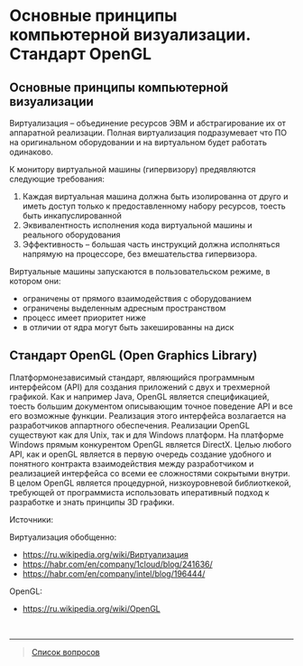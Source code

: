 # Основные принципы компьютерной визуализации. Стандарт OpenGL

## Основные принципы компьютерной визуализации
Виртуализация – объединение ресурсов ЭВМ и абстрагирование их от аппаратной реализации. Полная виртуализация подразумевает что ПО на оригинальном оборудовании и на виртуальном будет работать одинаково.

К монитору виртуальной машины (гипервизору) предявляются следующие требования:
1) Каждая виртуальная машина должна быть изолированна от друго и иметь доступ только к предоставленному набору ресурсов, тоесть быть инкапуслированной
2) Эквивалентность исполнения кода виртуальной машины и реального оборудования
3) Эффективность – большая часть инструкций должна исполняться напрямую на процессоре, без вмешательства гипервизора.

Виртуальные машины запускаются в пользовательском режиме, в котором они:
- ограничены от прямого взаимодействия с оборудованием
- ограничены выделенным адресным пространством
- процесс имеет приоритет ниже
- в отличии от ядра могут быть закешированны на диск

<!-- todo таненбаум глава 7 -->

## Стандарт OpenGL (Open Graphics Library)
Платформонезависимый стандарт, являющийся программным интерфейсом (API) для создания приложений с двух и трехмерной графикой.
Как и например Java, OpenGL является спецификацией, тоесть большим документом описывающим точное поведение API и все его возможные функции. Реализация этого интерфейса возлагается на разработчиков аппартного обеспечения. Реализации OpenGL существуют как для Unix, так и для Windows платформ. На платформе Windows прямым конкурентом OpenGL является DirectX.
Целью любого API, как и openGL является в первую очередь создание удобного и понятного контракта взаимодействия между разработчиком и реализацией интерфейса со всеми ее сложностями сокрытыми внутри. В целом OpenGL является процедурной, низкоуровневой библиоткекой, требующей от программиста использовать иперативный подход к разработке и знать принципы 3D графики.


Источники:

Виртуализация обобщенно:
- https://ru.wikipedia.org/wiki/Виртуализация
- https://habr.com/en/company/1cloud/blog/241636/ 
- https://habr.com/en/company/intel/blog/196444/

OpenGL:
- https://ru.wikipedia.org/wiki/OpenGL

&nbsp;
<hr>

> [Список вопросов](Вопросы_ТПП.md)